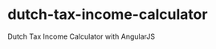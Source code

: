 dutch-tax-income-calculator
===========================

Dutch Tax Income Calculator with AngularJS
